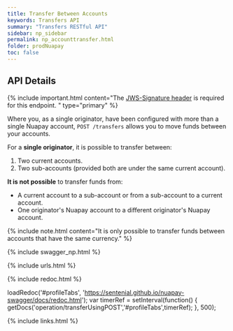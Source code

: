 ```yaml
---
title: Transfer Between Accounts
keywords: Transfers API
summary: "Transfers RESTful API"
sidebar: np_sidebar
permalink: np_accounttransfer.html
folder: prodNuapay
toc: false
---
```


## API Details

{% include important.html content="The [JWS-Signature header](np_secjws.html) is required for this endpoint. " type="primary" %} 

Where you, as a single originator, have been configured with more than a single Nuapay account, `POST /transfers` allows you to move funds between your accounts.

For a **single originator**, it is possible to transfer between:

1. Two current accounts.
1. Two sub-accounts (provided both are under the same current account).

**It is not possible** to transfer funds from:

* A current account to a sub-account or from a sub-account to a current account.
* One originator's Nuapay account to a different originator's Nuapay account.

{% include note.html content="It is only possible to transfer funds between accounts that have the same currency." %}

{% include swagger_np.html %}

{% include urls.html %}


<ul id="profileTabs" class="nav nav-tabs">
    
   
</ul>
   
{% include redoc.html %}
   
loadRedoc('#profileTabs', 'https://sentenial.github.io/nuapay-swagger/docs/redoc.html');
var timerRef = setInterval(function() { getDocs('operation/transferUsingPOST','#profileTabs',timerRef); }, 500);


</script>


<div id="mydiv"></div>
</div>
</div>


{% include links.html %}
